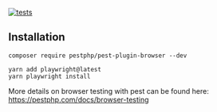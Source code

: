 
[![tests](https://github.com/curder/laravel-pest-browser-testing/actions/workflows/tests.yml/badge.svg?branch=main)](https://github.com/curder/laravel-pest-browser-testing/actions/workflows/tests.yml)

## Installation

```shell
composer require pestphp/pest-plugin-browser --dev
 
yarn add playwright@latest
yarn playwright install
```

More details on browser testing with pest can be found here: https://pestphp.com/docs/browser-testing